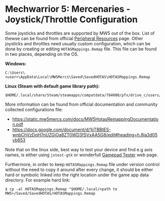 # Mechwarrior 5: Mercenaries - Joystick/Throttle Configuration

Some joysticks and throttles are supported by MW5 out of the box. List of thewse can be found from
official [Peripheral Resources](https://mw5mercs.com/resources/2020/01/31-peripheral-resources) page.
Other joysticks and throttles need usually custom configuration, which can be done by creating or
editing `HOTASMappings.Remap` file. This file can be found in two places, depending on the OS.

**Windows:**
```
C:\Users\<user>\AppData\Local\MW5Mercs\Saved\SavedHOTAS\HOTASMappings.Remap
```
**Linux (Steam with default game library path):**
```
$HOME/.local/share/Steam/steamapps/compatdata/784080/pfx/drive_c/users/steamuser/AppData/Local/MW5Mercs/Saved/SavedHOTAS/HOTASMappings.Remap
```

More information can be found from official documentation and community collected configurations file:
- https://static.mw5mercs.com/docs/MW5HotasRemappingDocumentation.pdf
- https://docs.google.com/document/d/1jjTBBtES-wnbChVzDqH7nUZGiOa8ZT0WD3fSVxAA5G8/edit#heading=h.8ja3d05vb653

Note that on the linux side, best way to test your device and find e.g axis names, is either using `jstest-gtk`
or wonderfull [Gamepad Tester](https://gamepad-tester.com/) web page.

Furthermore, in order to keep `HOTASMappings.Remap` file under version control without the need to copy it around
after every change, it should be either hard or symbolic linked into the right location under the game app data
directory. For example hard link:
```
$ cp -al HOTASMappings.Remap "$HOME/.local/<path to MW5>/Saved/SavedHOTAS/HOTASMappings.Remap
```

